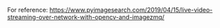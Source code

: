For reference: https://www.pyimagesearch.com/2019/04/15/live-video-streaming-over-network-with-opencv-and-imagezmq/
